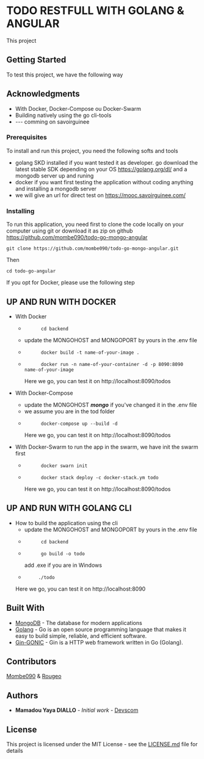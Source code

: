 # **TODO RESTFULL WITH GOLANG & ANGULAR**

This project 

## Getting Started

To test this project, we have the following way

## Acknowledgments

* With Docker, Docker-Compose ou Docker-Swarm
* Building natively using the go cli-tools
* --- comming on savoirguinee


### Prerequisites

To install and run this project, you need the following softs and tools

* golang SKD installed if you want tested it as developer. go download the latest stable SDK depending on your OS https://golang.org/dl/ and a mongodb server up and runing
* docker if you want first testing the application without coding anything and installing a mongodb server
* we will give an url for direct test on https://mooc.savoirguinee.com/


### Installing

To run this application, you need first to clone the code locally on your computer using git or download it as zip on github https://github.com/mombe090/todo-go-mongo-angular

```
git clone https://github.com/mombe090/todo-go-mongo-angular.git
```
Then

```
cd todo-go-angular
```

If you opt for Docker, please use the following step


## UP AND RUN WITH DOCKER

* With Docker
    - ```
            cd backend
      ```
    - update the MONGOHOST and MONGOPORT by yours in the .env file
    - ```
            docker build -t name-of-your-image .
      ```
    - ```
            docker run -n name-of-your-container -d -p 8090:8090 name-of-your-image
      ```
      Here we go, you can test it on http://localhost:8090/todos
      
* With Docker-Compose
    - update the MONGOHOST ***mongo*** if you've changed it in the .env file
    - we assume you are in the tod folder
     - ```
             docker-compose up --build -d 
       ```
        Here we go, you can test it on http://localhost:8090/todos

* With Docker-Swarm
     to run the app in the swarm, we have init the swarm first
     - ```
             docker swarn init  
       ```
     - ```
             docker stack deploy -c docker-stack.ym todo   
       ```  
        Here we go, you can test it on http://localhost:8090/todos


## UP AND RUN WITH GOLANG CLI

* How to build the application using the cli
    - update the MONGOHOST and MONGOPORT by yours in the .env file
    - ```
            cd backend  
      ``` 
    - ```
            go build -o todo    
      ```
      add .exe if you are in Windows
     - ```
            ./todo    
       ```
     Here we go, you can test it on http://localhost:8090

## Built With

* [MongoDB](https://www.mongodb.com/) - The database for modern applications
* [Golang](https://golang.org/) - Go is an open source programming language that makes it easy to build simple, reliable, and efficient software.
* [Gin-GONIC](https://gin-gonic.com/) - Gin is a HTTP web framework written in Go (Golang).

## Contributors 

[Mombe090](https://github.com/mombe090) &
[Rougeo](https://github.com/rougeo)

## Authors

* **Mamadou Yaya DIALLO** - *Initial work* - [Devscom](https://twitter.com/DevscomGn)

## License

This project is licensed under the MIT License - see the [LICENSE.md](LICENSE.md) file for details

